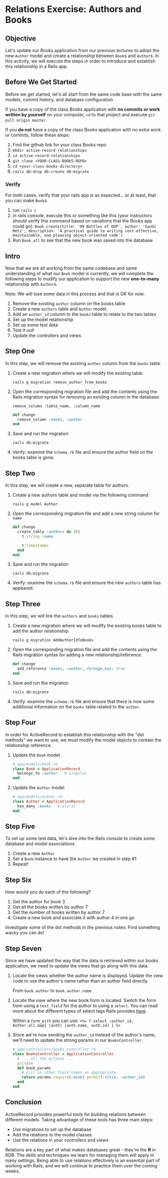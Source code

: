 # Relations Exercise: Authors and Books

## Objective

Let's update our Books application from our previous lectures to adopt the new `Author` model and create a relationship between `Book`s and `Author`s. In this activity, we will execute the steps in order to introduce and establish this relationship in a Rails app.

## Before We Get Started

Before we get started, let's all start from the same code base with the same models, commit history, and database configuration.

If you have a copy of the class Books application with **no commits or work written by yourself** on your computer, `cd` to that project and execute `git pull origin master`.

If you **do not** have a copy of the class Books application with no extra work or commits, follow these steps:

1. Find the github link for your class Books repo
1. `mkdir active-record-relationships`
1. `cd active-record-relationships`
1. `git clone <YOUR-CLASS-BOOKS-REPO>`
1. `cd <your-class-books-directory>`
1. `rails db:drop db:create db:migrate`

### Verify

For both cases, verify that your rails app is as expected... or at least, that you can make `Book`s.

1. run `rails c`
1. in rails console, execute this or something like this (your instructors should verify this command based on variations that the Books app could go): `Book.create(title: '99 Bottles of OOP', author: 'Sandi Metz', description: 'A practical guide to writing cost-effective, maintainable, and pleasing object-oriented code')`
1. Run `Book.all` to see that the new book was saved into the database

## Intro

Now that we are all working from the same codebase and same understanding of what our `Book` model is currently, we will complete the following steps to modify our application to support the new **one-to-many** relationship with `Author`s.

Note: We will lose some data in this process and that is OK for now.

1. Remove the existing `author` column on the books table
1. Create a new `authors` table and `Author` model.
1. Add an `author_id` column to the `books` table to relate to the two tables
1. Set up the model relationship
1. Set up some test data
1. Test it out!
1. Update the controllers and views

## Step One

In this step, we will remove the existing `author` column from the `books` table.

1. Create a new migration where we will modify the existing table.

    `rails g migration remove_author_from_books`

1. Open the corresponding migration file and add the contents using the Rails migration syntax for removing an existing column in the database.

    `remove_column :table_name, :column_name`

    ```ruby
    def change
      remove_column :books, :author
    end
    ```

1. Save and run the migration

    `rails db:migrate`

1. Verify: examine the `schema.rb` file and ensure the author field on the books table is gone.

## Step Two

In this step, we will create a new, separate table for authors.

1. Create a new authors table and model via the following command

    `rails g model Author`

1. Open the corresponding migration file and add a new string column for `name`

    ```ruby
    def change
      create_table :authors do |t|
        t.string :name

        t.timestamps
      end
    end
    ```

1. Save and run the migration

    `rails db:migrate`

1. Verify: examine the `schema.rb` file and ensure the new `authors` table has appeared.

## Step Three

In this step, we will link the `authors` and `books` tables.

1. Create a new migration where we will modify the existing books table to add the author relationship.

    `rails g migration AddAuthorIdToBooks`

1. Open the corresponding migration file and add the contents using the Rails migration syntax for adding a new relationship/reference.

    ```ruby
    def change
      add_reference :books, :author, foreign_key: true
    end
    ```

1. Save and run the migration

    `rails db:migrate`

1. Verify: examine the `schema.rb` file and ensure that there is now some additional information on the `books` table related to the `author`.

## Step Four

In order for ActiveRecord to establish this relationship with the "dot methods" we want to use, we must modify the model objects to contain the relationship reference.

1. Update the `Book` model
    ```ruby
    # app/models/book.rb
    class Book < ApplicationRecord
      belongs_to :author   # singular
    end
    ```

1. Update the `Author` model
    ```ruby
    # app/models/author.rb
    class Author < ApplicationRecord
      has_many :books   # plural
    end
    ```

## Step Five

To set up some test data, let's dive into the Rails console to create some database and model associations.

1. Create a new `Author`
1. Set a `Book` instance to have the `Author` we created in step #1
1. Repeat!

## Step Six

How would you do each of the following?

1. Get the author for book 3
1. Get all the books written by author 7
1. Get the number of books written by author 7
1. Create a new book and associate it with author 4 in one go

Investigate some of the dot methods in the previous notes. Find something wacky you can do!

## Step Seven

Since we have updated the way that the data is retrieved within our books application, we need to update the views that go along with this data.

1. Locate the views whether the author name is displayed. Update the view code to use the author's name rather than an author field directly.

    From `book.author` to `book.author.name`

1. Locate the view where the new book form is located. Switch the form from using a `text_field` for the author to using a `select`. You can read more about the different types of select tags Rails provides [here](http://guides.rubyonrails.org/form_helpers.html#making-select-boxes-with-ease).

    Within a `form_with` you can use:
    `<%= f.select :author_id, Author.all.map{ |auth| [auth.name, auth.id] } %>`

1. Since we're now sending the `author_id` instead of the author's name, we'll need to update the strong params in our `BooksController`.

    ```ruby
    # app/controllers/books_controller.rb
    class BooksController < ApplicationController
      # ... all the actions ...
      private
      def book_params
        # Fill in other field names as appropriate
        return params.require(:book).permit(:title, :author_id)
      end
    end
    ```

## Conclusion

ActiveRecord provides powerful tools for building relations between different models. Taking advantage of these tools has three main steps:

- Use migrations to set up the database
- Add the relations to the model classes
- Use the relations in your controllers and views

Relations are a key part of what makes databases great - they're the **R** in RDB. The skills and techniques we learn for managing them will apply in many settings. Being able to use relations effectively is an essential part of working with Rails, and we will continue to practice them over the coming weeks.
